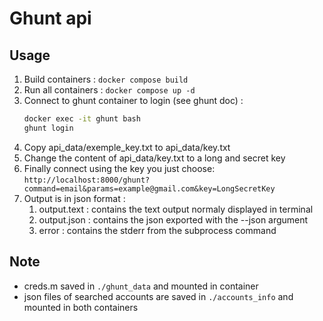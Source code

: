 # Ghunt api
## Usage
1. Build containers : `docker compose build`
2. Run all containers : `docker compose up -d`
3. Connect to ghunt container to login (see ghunt doc) :
   ```bash
   docker exec -it ghunt bash
   ghunt login
   ```
4. Copy api_data/exemple_key.txt to api_data/key.txt
5. Change the content of api_data/key.txt to a long and secret key
6. Finally connect using the key you just choose: `http://localhost:8000/ghunt?command=email&params=example@gmail.com&key=LongSecretKey`
7. Output is in json format : 
   1. output.text : contains the text output normaly displayed in terminal
   2. output.json : contains the json exported with the --json argument
   3. error : contains the stderr from the subprocess command

## Note
- creds.m saved in `./ghunt_data` and mounted in container
- json files of searched accounts are saved in `./accounts_info` and mounted in both containers